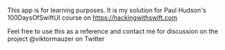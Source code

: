 This app is for learning purposes. It is my solution for Paul Hudson's 100DaysOfSwiftUI course on https://hackingwithswift.com

Feel free to use this as a reference and contact me for discussion on the project @viktormauzer on Twitter

